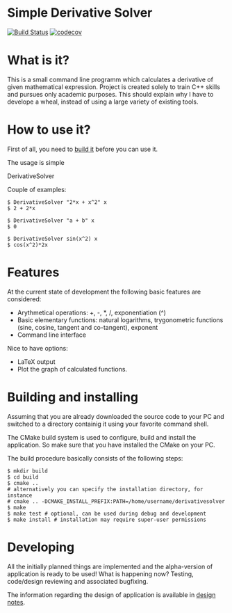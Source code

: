 Simple Derivative Solver
================================================================================

[![Build Status](https://travis-ci.org/tsemaylo/DerivativeSolver.svg?branch=master)](https://travis-ci.org/tsemaylo/DerivativeSolver)
[![codecov](https://codecov.io/gh/tsemaylo/DerivativeSolver/branch/master/graph/badge.svg)](https://codecov.io/gh/tsemaylo/DerivativeSolver)


# What is it?

This is a small command line programm which calculates a derivative of given mathematical expression. 
Project is created solely to train C++ skills and pursues only academic purposes.
This should explain why I have to develope a wheal, instead of using a large variety of existing tools.

# How to use it?
First of all, you need to [build it](#build) before you can use it.

The usage is simple

DerivativeSolver <expression> <variable>

Couple of examples:
```
$ DerivativeSolver "2*x + x^2" x
$ 2 + 2*x
```

```
$ DerivativeSolver "a + b" x
$ 0
```

```
$ DerivativeSolver sin(x^2) x
$ cos(x^2)*2x
```
# Features

At the current state of development the following basic features are considered:
* Arythmetical operations: +, -, *, /, exponentiation (^)
* Basic elementary functions: natural logarithms, trygonometric functions (sine, cosine, tangent and co-tangent), exponent
* Command line interface

Nice to have options:
* LaTeX output
* Plot the graph of calculated functions. 

# Building and installing <a name="build"></a>

Assuming that you are already downloaded the source code to your PC and switched 
to a directory containig it using your favorite command shell.

The CMake build system is used to configure, build and install the application.
So make sure that you have installed the CMake on your PC.

The build procedure basically consists of the following steps:

```
$ mkdir build
$ cd build
$ cmake .. 
# alternatively you can specify the installation directory, for instance
# cmake .. -DCMAKE_INSTALL_PREFIX:PATH=/home/username/derivativesolver
$ make
$ make test # optional, can be used during debug and development
$ make install # installation may require super-user permissions
```

# Developing 

All the initially planned things are implemented and the alpha-version of application is ready to be used!
What is happening now? Testing, code/design reviewing and associated bugfixing.

The information regarding the design of application is available in [design notes](design/docs/notes.md).